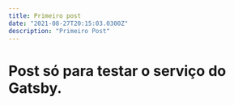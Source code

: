 ```yaml
---
title: Primeiro post
date: "2021-08-27T20:15:03.0300Z"
description: "Primeiro Post"
---
```


# Post só para testar o serviço do Gatsby. 